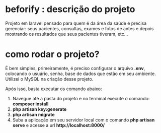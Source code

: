 # beforify : descrição do projeto

Projeto em laravel pensado para quem é da área da saúde e precisa gerenciar: seus pacientes, consultas, exames e fotos de antes e depois mostrando os resultados que seus pacientes tiveram, etc...

# como rodar o projeto?

É bem simples, primeiramente, é preciso configurar o arquivo <b>.env</b>, colocando o usuário, senha, base de dados que estão em seu ambiente. Utilizei o MySQL na criação desse projeto.

Após isso, basta executar os comando abaixo:

1. Navegue até a pasta do projeto e no terminal execute o comando: <b>composer install</b>
1. <b>php artisan key:generate</b>
2. <b>php artisan migrate</b>
3. Suba a aplicação em seu servidor local com o comando <b>php artisan serve</b> e acesse a url <b>http://localhost:8000/</b>

